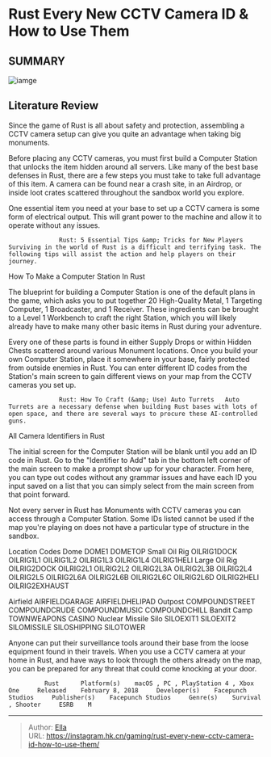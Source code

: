 # Rust Every New CCTV Camera ID &amp; How to Use Them


## SUMMARY 

![iamge](https://static1.srcdn.com/wordpress/wp-content/uploads/2020/03/Rust-CCTV-Camera-1.jpg)

## Literature Review

Since the game of Rust is all about safety and protection, assembling a CCTV camera setup can give you quite an advantage when taking big monuments.





Before placing any CCTV cameras, you must first build a Computer Station that unlocks the item hidden around all servers. Like many of the best base defenses in Rust, there are a few steps you must take to take full advantage of this item. A camera can be found near a crash site, in an Airdrop, or inside loot crates scattered throughout the sandbox world you explore.






One essential item you need at your base to set up a CCTV camera is some form of electrical output. This will grant power to the machine and allow it to operate without any issues.




                  Rust: 5 Essential Tips &amp; Tricks for New Players   Surviving in the world of Rust is a difficult and terrifying task. The following tips will assist the action and help players on their journey.   


 How To Make a Computer Station In Rust 
          

The blueprint for building a Computer Station is one of the default plans in the game, which asks you to put together 20 High-Quality Metal, 1 Targeting Computer, 1 Broadcaster, and 1 Receiver. These ingredients can be brought to a Level 1 Workbench to craft the right Station, which you will likely already have to make many other basic items in Rust during your adventure.




Every one of these parts is found in either Supply Drops or within Hidden Chests scattered around various Monument locations. Once you build your own Computer Station, place it somewhere in your base, fairly protected from outside enemies in Rust. You can enter different ID codes from the Station&#39;s main screen to gain different views on your map from the CCTV cameras you set up.

                  Rust: How To Craft (&amp; Use) Auto Turrets   Auto Turrets are a necessary defense when building Rust bases with lots of open space, and there are several ways to procure these AI-controlled guns.   



 All Camera Identifiers in Rust 
          

The initial screen for the Computer Station will be blank until you add an ID code in Rust. Go to the &#34;Identifier to Add&#34; tab in the bottom left corner of the main screen to make a prompt show up for your character. From here, you can type out codes without any grammar issues and have each ID you input saved on a list that you can simply select from the main screen from that point forward.






Not every server in Rust has Monuments with CCTV cameras you can access through a Computer Station. Some IDs listed cannot be used if the map you&#39;re playing on does not have a particular type of structure in the sandbox.




  Location   Codes    Dome     DOME1   DOMETOP       Small Oil Rig     OILRIG1DOCK   OILRIG1L1   OILRIG1L2   OILRIG1L3   OILRIG1L4   OILRIG1HELI       Large Oil Rig     OILRIG2DOCK   OILRIG2L1   OILRIG2L2   OILRIG2L3A   OILRIG2L3B   OILRIG2L4   OILRIG2L5   OILRIG2L6A   OILRIG2L6B   OILRIG2L6C   OILRIG2L6D   OILRIG2HELI   OILRIG2EXHAUST      



  Airfield     AIRFIELDGARAGE   AIRFIELDHELIPAD       Outpost     COMPOUNDSTREET   COMPOUNDCRUDE   COMPOUNDMUSIC   COMPOUNDCHILL       Bandit Camp     TOWNWEAPONS   CASINO       Nuclear Missile Silo     SILOEXIT1   SILOEXIT2   SILOMISSILE   SILOSHIPPING   SILOTOWER      



Anyone can put their surveillance tools around their base from the loose equipment found in their travels. When you use a CCTV camera at your home in Rust, and have ways to look through the others already on the map, you can be prepared for any threat that could come knocking at your door.




              Rust      Platform(s)    macOS , PC , PlayStation 4 , Xbox One     Released    February 8, 2018     Developer(s)    Facepunch Studios     Publisher(s)    Facepunch Studios     Genre(s)    Survival , Shooter     ESRB    M      


---

> Author: [Ella](https://instagram.hk.cn/)  
> URL: https://instagram.hk.cn/gaming/rust-every-new-cctv-camera-id-how-to-use-them/  

